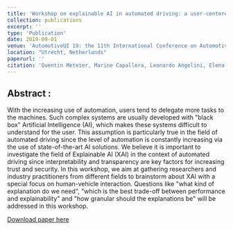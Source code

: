 ```yaml
---
title: 'Workshop on explainable AI in automated driving: a user-centered interaction approach'
collection: publications
excerpt: ''
type: 'Publication'
date: 2019-09-01
venue: 'AutomotiveUI 19: the 11th International Conference on Automotive User Interfaces and Interactive Vehicular Applications.'
location: "Utrecht, Netherlands"
paperurl: ''
citation: 'Quentin Meteier, Marine Capallera, Leonardo Angelini, Elena Mugellini, Omar Abou Khaled, Stefano Carrino, Emmanuel De Salis, Stéphane Galland, and Susanne Boll. 2019. Workshop on explainable AI in automated driving: a user-centered interaction approach. In Proceedings of the 11th International Conference on Automotive User Interfaces and Interactive Vehicular Applications: Adjunct Proceedings (AutomotiveUI 19). Association for Computing Machinery, New York, NY, USA, 32–37.'
---
```


## Abstract :
With the increasing use of automation, users tend to delegate more tasks to the machines. Such complex systems are usually developed with "black box" Artificial Intelligence (AI), which makes these systems difficult to understand for the user. This assumption is particularly true in the field of automated driving since the level of automation is constantly increasing via the use of state-of-the-art AI solutions. We believe it is important to investigate the field of Explainable AI (XAI) in the context of automated driving since interpretability and transparency are key factors for increasing trust and security. In this workshop, we aim at gathering researchers and industry practitioners from different fields to brainstorm about XAI with a special focus on human-vehicle interaction. Questions like "what kind of explanation do we need", "which is the best trade-off between performance and explainability" and "how granular should the explanations be" will be addressed in this workshop.

[Download paper here](https://qmeteier.github.io/files/explainable_ai_workshop_autoui_19.pdf)